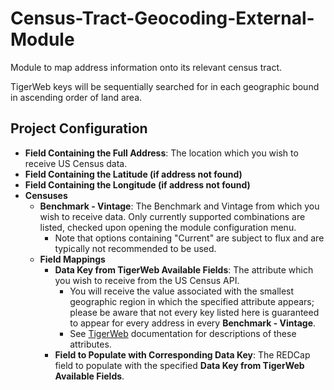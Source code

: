 # Census-Tract-Geocoding-External-Module
Module to map address information onto its relevant census tract.

TigerWeb keys will be sequentially searched for in each geographic bound in ascending order of land area.

## Project Configuration

- **Field Containing the Full Address**: The location which you wish to receive US Census data.
- **Field Containing the Latitude (if address not found)**
- **Field Containing the Longitude (if address not found)**
- **Censuses**
    - **Benchmark - Vintage**: The Benchmark and Vintage from which you wish to receive data. Only currently supported combinations are listed, checked upon opening the module configuration menu.
        - Note that options containing "Current" are subject to flux and are typically not recommended to be used.
    - **Field Mappings**
      - **Data Key from TigerWeb Available Fields**: The attribute which you wish to receive from the US Census API.
        - You will receive the value associated with the smallest geographic region in which the specified attribute appears; please be aware that not every key listed here is guaranteed to appear for every address in every **Benchmark - Vintage**.
        - See [TigerWeb](https://tigerweb.geo.census.gov/tigerwebmain/TIGERweb_attribute_glossary.html?) documentation for descriptions of these attributes.
      - **Field to Populate with Corresponding Data Key**: The REDCap field to populate with the specified **Data Key from TigerWeb Available Fields**.
